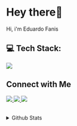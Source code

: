 # Hey there👋

<p> Hi, i'm Eduardo Fanis
</p>

## 💻 Tech Stack:
<a href="#">
    <img src="https://skillicons.dev/icons?i=go,dart,flutter,docker,linux,neovim,git&theme=dark" />
  </a>
  
  <br/>
  
## Connect with Me
<p>
 <a href="https://linkedin.com/in/faniseduardo">
    <img src="https://skillicons.dev/icons?i=linkedin&theme=dark" />
  </a>
  <a href="https://instagram.com/faniseduardo">
    <img src="https://skillicons.dev/icons?i=instagram&theme=dark" />
  </a>
  <a href="https://github.com/fvnis">
    <img src="https://skillicons.dev/icons?i=github&theme=dark" />
  </a>
</p>

<br/>

<details>
 <summary> Github Stats</summary>
<br>

![](https://github-readme-stats.vercel.app/api?username=fvnis&theme=tokyonight&hide_border=false&include_all_commits=true&count_private=true)<br/>
![](https://github-readme-streak-stats.herokuapp.com/?user=fvnis&theme=tokyonight&hide_border=false)<br/>
![](https://github-readme-stats.vercel.app/api/top-langs/?username=fvnis&theme=tokyonight&hide_border=false&include_all_commits=true&count_private=true&layout=compact)

</details>

